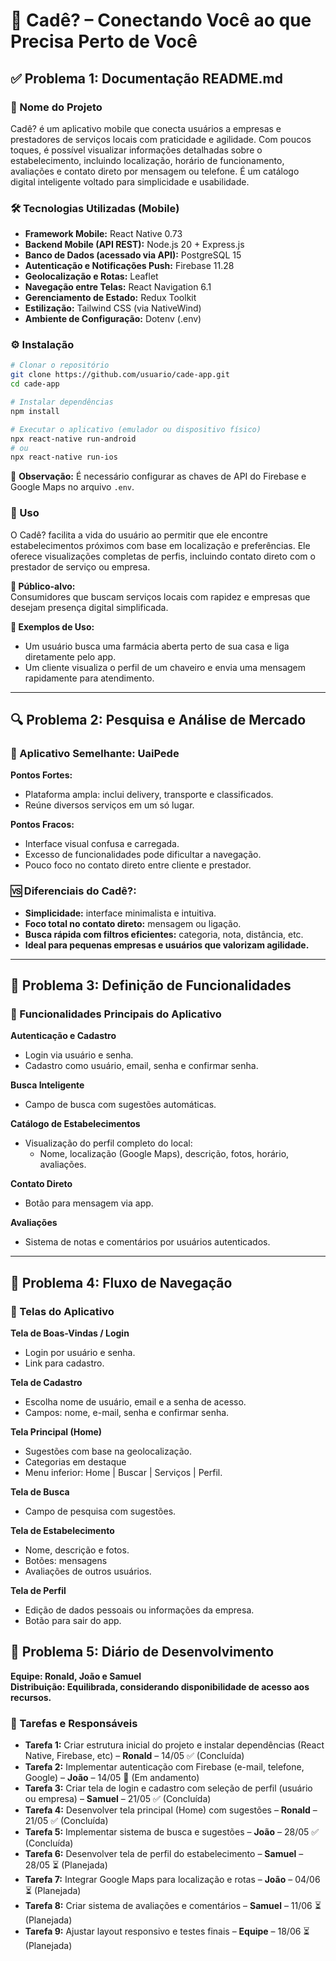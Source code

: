 # 📱 Cadê? – Conectando Você ao que Precisa Perto de Você

## ✅ Problema 1: Documentação README.md

### 🧾 Nome do Projeto
Cadê? é um aplicativo mobile que conecta usuários a empresas e prestadores de serviços locais com praticidade e agilidade. Com poucos toques, é possível visualizar informações detalhadas sobre o estabelecimento, incluindo localização, horário de funcionamento, avaliações e contato direto por mensagem ou telefone. É um catálogo digital inteligente voltado para simplicidade e usabilidade.

### 🛠️ Tecnologias Utilizadas (Mobile)
- **Framework Mobile:** React Native 0.73  
- **Backend Mobile (API REST):** Node.js 20 + Express.js  
- **Banco de Dados (acessado via API):** PostgreSQL 15  
- **Autenticação e Notificações Push:** Firebase 11.28  
- **Geolocalização e Rotas:** Leaflet  
- **Navegação entre Telas:** React Navigation 6.1  
- **Gerenciamento de Estado:** Redux Toolkit  
- **Estilização:** Tailwind CSS (via NativeWind)  
- **Ambiente de Configuração:** Dotenv (.env)

### ⚙️ Instalação
```bash
# Clonar o repositório
git clone https://github.com/usuario/cade-app.git
cd cade-app

# Instalar dependências
npm install

# Executar o aplicativo (emulador ou dispositivo físico)
npx react-native run-android
# ou
npx react-native run-ios
```

🔐 **Observação:** É necessário configurar as chaves de API do Firebase e Google Maps no arquivo `.env`.

### 📲 Uso
O Cadê? facilita a vida do usuário ao permitir que ele encontre estabelecimentos próximos com base em localização e preferências. Ele oferece visualizações completas de perfis, incluindo contato direto com o prestador de serviço ou empresa.

**👥 Público-alvo:**  
Consumidores que buscam serviços locais com rapidez e empresas que desejam presença digital simplificada.

**🧪 Exemplos de Uso:**
- Um usuário busca uma farmácia aberta perto de sua casa e liga diretamente pelo app.
- Um cliente visualiza o perfil de um chaveiro e envia uma mensagem rapidamente para atendimento.

---

## 🔍 Problema 2: Pesquisa e Análise de Mercado

### 📱 Aplicativo Semelhante: UaiPede

**Pontos Fortes:**
- Plataforma ampla: inclui delivery, transporte e classificados.
- Reúne diversos serviços em um só lugar.

**Pontos Fracos:**
- Interface visual confusa e carregada.
- Excesso de funcionalidades pode dificultar a navegação.
- Pouco foco no contato direto entre cliente e prestador.

### 🆚 Diferenciais do Cadê?:
- **Simplicidade:** interface minimalista e intuitiva.
- **Foco total no contato direto:** mensagem ou ligação.
- **Busca rápida com filtros eficientes:** categoria, nota, distância, etc.
- **Ideal para pequenas empresas e usuários que valorizam agilidade.**

---

## 🧩 Problema 3: Definição de Funcionalidades

### 🔑 Funcionalidades Principais do Aplicativo

**Autenticação e Cadastro**
- Login via usuário e senha.
- Cadastro como usuário, email, senha e confirmar senha.

**Busca Inteligente**
- Campo de busca com sugestões automáticas.

**Catálogo de Estabelecimentos**
- Visualização do perfil completo do local:
  - Nome, localização (Google Maps), descrição, fotos, horário, avaliações.

**Contato Direto**
- Botão para mensagem via app.

**Avaliações**
- Sistema de notas e comentários por usuários autenticados.

---

## 🔄 Problema 4: Fluxo de Navegação

### 📲 Telas do Aplicativo

**Tela de Boas-Vindas / Login**
- Login por usuário e senha.
- Link para cadastro.

**Tela de Cadastro**
- Escolha nome de usuário, email e a senha de acesso.
- Campos: nome, e-mail, senha e confirmar senha.

**Tela Principal (Home)**
- Sugestões com base na geolocalização.
- Categorias em destaque 
- Menu inferior: Home | Buscar | Serviços | Perfil.

**Tela de Busca**
- Campo de pesquisa com sugestões.

**Tela de Estabelecimento**
- Nome, descrição e fotos.
- Botões: mensagens
- Avaliações de outros usuários.

**Tela de Perfil**
- Edição de dados pessoais ou informações da empresa.
- Botão para sair do app.

## 🔧 Problema 5: Diário de Desenvolvimento

**Equipe: Ronald, João e Samuel**  
**Distribuição: Equilibrada, considerando disponibilidade de acesso aos recursos.**

### 📅 Tarefas e Responsáveis

- **Tarefa 1:** Criar estrutura inicial do projeto e instalar dependências (React Native, Firebase, etc) – **Ronald** – 14/05 ✅ (Concluída)
- **Tarefa 2:** Implementar autenticação com Firebase (e-mail, telefone, Google) – **João** – 14/05 🔄 (Em andamento)
- **Tarefa 3:** Criar tela de login e cadastro com seleção de perfil (usuário ou empresa) – **Samuel** – 21/05 ✅ (Concluída)
- **Tarefa 4:** Desenvolver tela principal (Home) com sugestões – **Ronald** – 21/05 ✅ (Concluída)
- **Tarefa 5:** Implementar sistema de busca e sugestões – **João** – 28/05 ✅ (Concluída)
- **Tarefa 6:** Desenvolver tela de perfil do estabelecimento – **Samuel** – 28/05 ⏳ (Planejada)
- **Tarefa 7:** Integrar Google Maps para localização e rotas – **João** – 04/06 ⏳ (Planejada)
- **Tarefa 8:** Criar sistema de avaliações e comentários – **Samuel** – 11/06 ⏳ (Planejada)
- **Tarefa 9:** Ajustar layout responsivo e testes finais – **Equipe** – 18/06 ⏳ (Planejada)
